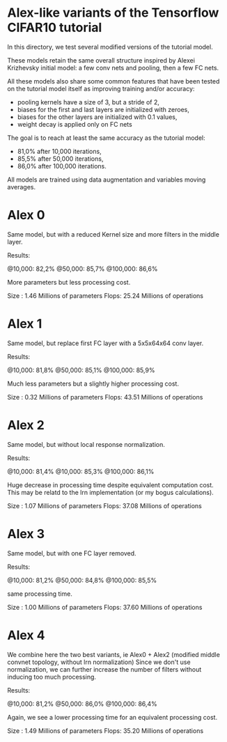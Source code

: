 # Alex-like variants of the Tensorflow CIFAR10 tutorial

In this directory, we test several modified versions of the tutorial model.

These models retain the same overall structure inspired by Alexei Krizhevsky
initial model: a few conv nets and pooling, then a few FC nets.

All these models also share some common features that have been tested on the
tutorial model itself as improving training and/or accuracy:
- pooling kernels have a size of 3, but a stride of 2,
- biases for the first and last layers are initialized with zeroes,
- biases for the other layers are initialized with 0.1 values,
- weight decay is applied only on FC nets

The goal is to reach at least the same accuracy as the tutorial model:
- 81,0% after 10,000 iterations,
- 85,5% after 50,000 iterations,
- 86,0% after 100,000 iterations.

All models are trained using data augmentation and variables moving averages.

# Alex 0

Same model, but with a reduced Kernel size and more filters in the middle
layer.

Results:

@10,000:  82,2%
@50,000:  85,7%
@100,000: 86,6%

More parameters but less processing cost.

Size : 1.46 Millions of parameters
Flops: 25.24 Millions of operations

# Alex 1

Same model, but replace first FC layer with a 5x5x64x64 conv layer.

Results:

@10,000:  81,8%
@50,000:  85,1%
@100,000: 85,9%

Much less parameters but a slightly higher processing cost.

Size : 0.32 Millions of parameters
Flops: 43.51 Millions of operations

# Alex 2

Same model, but without local response normalization.

Results:

@10,000:  81,4%
@10,000:  85,3%
@100,000: 86,1%

Huge decrease in processing time despite equivalent computation cost.
This may be relatd to the lrn implementation (or my bogus calculations).

Size : 1.07 Millions of parameters
Flops: 37.08 Millions of operations

# Alex 3

Same model, but with one FC layer removed.

Results:

@10,000:  81,2%
@50,000:  84,8%
@100,000: 85,5%

same processing time.

Size : 1.00 Millions of parameters
Flops: 37.60 Millions of operations

# Alex 4

We combine here the two best variants, ie Alex0 + Alex2 (modified middle
convnet topology, without lrn normalization)
Since we don't use normalization, we can further increase the number of
filters without inducing too much processing.

Results:

@10,000:  81,2%
@50,000:  86,0%
@100,000: 86,4%

Again, we see a lower processing time for an equivalent processing cost.

Size : 1.49 Millions of parameters
Flops: 35.20 Millions of operations
